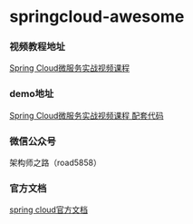 # springcloud-awesome
### 视频教程地址
[Spring Cloud微服务实战视频课程](http://edu.51cto.com/course/7348.html)
### demo地址
[Spring Cloud微服务实战视频课程 配套代码](http://git.oschina.net/it-much/spring-cloud-microservice-in-action)
### 微信公众号
架构师之路（road5858）
### 官方文档
[spring cloud官方文档](https://cloud.spring.io/spring-cloud-static/Finchley.M7/multi/multi_spring-cloud.html)

